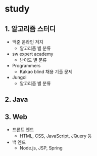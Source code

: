 # study
## 1. 알고리즘 스터디
  * 백준 온라인 저지
    * 알고리즘 별 분류
  * sw expert academy
    * 난이도 별 분류
  * Programmers
    * Kakao blind 채용 기출 문제
  * Jungol
    * 알고리즘 별 분류
  
## 2. Java

## 3. Web
  * 프론트 엔드
    * HTML, CSS, JavaScript, JQuery 등
  * 백 엔드
    * Node.js, JSP, Spring
